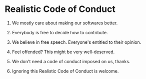 
# Realistic Code of Conduct

1. We mostly care about making our softwares better.

2. Everybody is free to decide how to contribute.

3. We believe in free speech. Everyone's entitled to their opinion.

4. Feel offended? This might be very well-deserved.

5. We don't need a code of conduct imposed on us, thanks.

6. Ignoring this Realistic Code of Conduct is welcome.

<!--
vim: expandtab ts=2
-->

